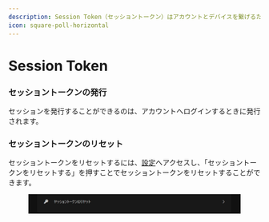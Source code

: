 ```yaml
---
description: Session Token（セッショントークン）はアカウントとデバイスを繋げるためのトークンを指します。
icon: square-poll-horizontal
---
```


# Session Token

### セッショントークンの発行

セッションを発行することができるのは、アカウントへログインするときに発行されます。

### セッショントークンのリセット

セッショントークンをリセットするには、[設定](https://tn.piennu777.jp/settings/)へアクセスし、「セッショントークンをリセットする」を押すことでセッショントークンをリセットすることができます。

<figure><img src="../../.gitbook/assets/screenshot.1728226850.jpg" alt=""><figcaption></figcaption></figure>

